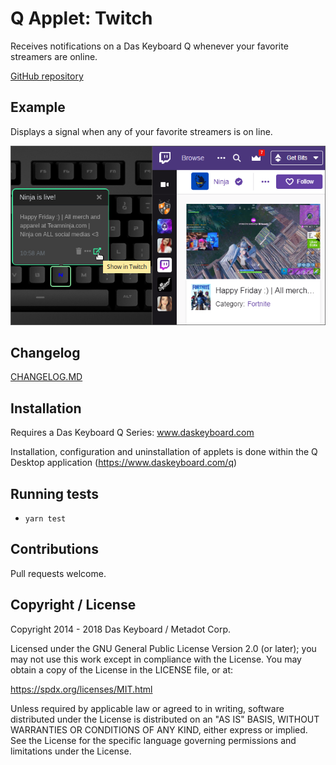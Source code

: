 # Q Applet: Twitch

Receives notifications on a Das Keyboard Q whenever your favorite streamers are online.

[GitHub repository](https://github.com/daskeyboard/daskeyboard-applet--twitch)

## Example

Displays a signal when any of your favorite streamers is on line.

![Twitch on a Das Keybaord Q](assets/image.png "Q Twitch")

## Changelog

[CHANGELOG.MD](CHANGELOG.md)

## Installation

Requires a Das Keyboard Q Series: www.daskeyboard.com

Installation, configuration and uninstallation of applets is done within
the Q Desktop application (https://www.daskeyboard.com/q)

## Running tests

- `yarn test`

## Contributions

Pull requests welcome.

## Copyright / License

Copyright 2014 - 2018 Das Keyboard / Metadot Corp.

Licensed under the GNU General Public License Version 2.0 (or later);
you may not use this work except in compliance with the License.
You may obtain a copy of the License in the LICENSE file, or at:

   https://spdx.org/licenses/MIT.html

Unless required by applicable law or agreed to in writing, software
distributed under the License is distributed on an "AS IS" BASIS,
WITHOUT WARRANTIES OR CONDITIONS OF ANY KIND, either express or implied.
See the License for the specific language governing permissions and
limitations under the License.